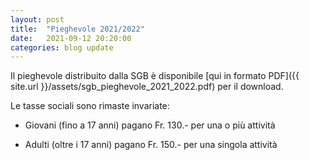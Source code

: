 ```yaml
---
layout: post
title:  "Pieghevole 2021/2022"
date:   2021-09-12 20:20:00
categories: blog update
---
```

Il pieghevole distribuito dalla SGB è disponibile [qui in formato PDF]({{ site.url }}/assets/sgb_pieghevole_2021_2022.pdf) per il download.

Le tasse sociali sono rimaste invariate:

* Giovani (fino a 17 anni) pagano Fr. 130.- per una o più attività

* Adulti (oltre i 17 anni) pagano Fr. 150.- per una singola attività